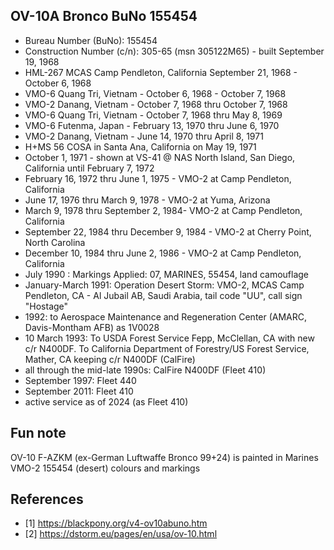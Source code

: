 ## OV-10A Bronco BuNo 155454

- Bureau Number (BuNo): 155454
- Construction Number (c/n): 305-65 (msn 305122M65) - built September 19, 1968
- HML-267 MCAS Camp Pendleton, California September 21, 1968 - October 6, 1968
- VMO-6 Quang Tri, Vietnam - October 6, 1968 - October 7, 1968
- VMO-2 Danang, Vietnam - October 7, 1968 thru October 7, 1968
- VMO-6 Quang Tri, Vietnam - October 7, 1968 thru May 8, 1969
- VMO-6 Futenma, Japan - February 13, 1970 thru June 6, 1970
- VMO-2 Danang, Vietnam - June 14, 1970 thru April 8, 1971
- H+MS 56 COSA in Santa Ana, California on May 19, 1971
- October 1, 1971 - shown at VS-41 @ NAS North Island, San Diego, California until February 7, 1972
- February 16, 1972 thru June 1, 1975 - VMO-2 at Camp Pendleton, California
- June 17, 1976 thru March 9, 1978 - VMO-2 at Yuma, Arizona
- March 9, 1978 thru September 2, 1984- VMO-2 at Camp Pendleton, California
- September 22, 1984 thru December 9, 1984 - VMO-2 at Cherry Point, North Carolina
- December 10, 1984 thru June 2, 1986 - VMO-2 at Camp Pendleton, California
- July 1990 : Markings Applied: 07, MARINES, 55454, land camouflage
- January-March 1991: Operation Desert Storm: VMO-2, MCAS Camp Pendleton, CA - Al Jubail AB, Saudi Arabia, tail code "UU", call sign "Hostage"
- 1992: to Aerospace Maintenance and Regeneration Center (AMARC, Davis-Montham AFB) as 1V0028
- 10 March 1993: To USDA Forest Service Fepp, McClellan, CA with new c/r N400DF.
  To California Department of Forestry/US Forest Service, Mather, CA keeping c/r N400DF (CalFire)
- all through the mid-late 1990s: CalFire N400DF (Fleet 410)
- September 1997: Fleet 440
- September 2011: Fleet 410
- active service as of 2024 (as Fleet 410)

## Fun note

OV-10 F-AZKM (ex-German Luftwaffe Bronco 99+24) is painted in Marines VMO-2 155454 (desert) colours and markings

## References

- [1] https://blackpony.org/v4-ov10abuno.htm
- [2] https://dstorm.eu/pages/en/usa/ov-10.html
